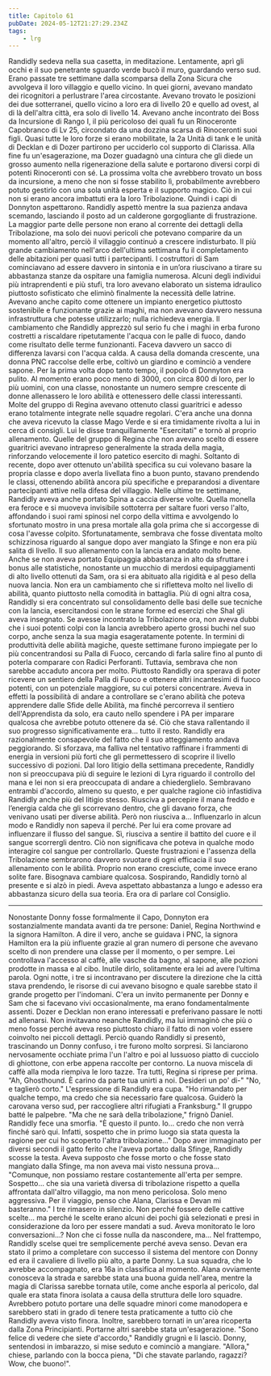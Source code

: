 ```yaml
---
title: Capitolo 61
pubDate: 2024-05-12T21:27:29.234Z
tags:
    - lrg
---
```


Randidly sedeva nella sua casetta, in meditazione. Lentamente, aprì gli occhi e il suo penetrante sguardo verde bucò il muro, guardando verso sud.
Erano passate tre settimane dalla scomparsa della Zona Sicura che avvolgeva il loro villaggio e quello vicino. In quei giorni, avevano mandato dei ricognitori a perlustrare l'area circostante. Avevano trovato le posizioni dei due sotterranei, quello vicino a loro era di livello 20 e quello ad ovest, al di là dell'altra città, era solo di livello 14.
Avevano anche incontrato dei Boss da Incursione di Rango I, il più pericoloso dei quali fu un Rinoceronte Capobranco di Lv 25, circondato da una dozzina scarsa di Rinoceronti suoi figli.
Quasi tutte le loro forze si erano mobilitate, la 2a Unità di tank e le unità di Decklan e di Dozer partirono per ucciderlo col supporto di Clarissa. Alla fine fu un'esagerazione, ma Dozer guadagnò una cintura che gli diede un grosso aumento nella rigenerazione della salute e portarono diversi corpi di potenti Rinoceronti con sé.
La prossima volta che avrebbero trovato un boss da incursione, a meno che non si fosse stabilito lì, probabilmente avrebbero potuto gestirlo con una sola unità esperta e il supporto magico.
Ciò in cui non si erano ancora imbattuti era la loro Tribolazione. Quindi i capi di Donnyton aspettarono. Randidly aspettò mentre la sua pazienza andava scemando, lasciando il posto ad un calderone gorgogliante di frustrazione.
La maggior parte delle persone non erano al corrente dei dettagli della Tribolazione, ma solo dei nuovi pericoli che potevano comparire da un momento all'altro, perciò il villaggio continuò a crescere indisturbato. Il più grande cambiamento nell'arco dell'ultima settimana fu il completamento delle abitazioni per quasi tutti i partecipanti.
I costruttori di Sam cominciavano ad essere davvero in sintonia e in un’ora riuscivano a tirare su abbastanza stanze da ospitare una famiglia numerosa. Alcuni degli individui più intraprendenti e più stufi, tra loro avevano elaborato un sistema idraulico piuttosto sofisticato che eliminò finalmente la necessità delle latrine.
Avevano anche capito come ottenere un impianto energetico piuttosto sostenibile e funzionante grazie ai maghi, ma non avevano davvero nessuna infrastruttura che potesse utilizzarlo; nulla richiedeva energia.
Il cambiamento che Randidly apprezzò sul serio fu che i maghi in erba furono costretti a riscaldare ripetutamente l'acqua con le palle di fuoco, dando come risultato delle terme funzionanti. Faceva davvero un sacco di differenza lavarsi con l'acqua calda.
A causa della domanda crescente, una donna PNC raccolse delle erbe, coltivò un giardino e cominciò a vendere sapone. Per la prima volta dopo tanto tempo, il popolo di Donnyton era pulito.
Al momento erano poco meno di 3000, con circa 800 di loro, per lo più uomini, con una classe, nonostante un numero sempre crescente di donne allenassero le loro abilità e ottenessero delle classi interessanti. Molte del gruppo di Regina avevano ottenuto classi guaritrici e adesso erano totalmente integrate nelle squadre regolari. C'era anche una donna che aveva ricevuto la classe Mago Verde e si era timidamente rivolta a lui in cerca di consigli.
Lui le disse tranquillamente "Esercitati" e tornò al proprio allenamento.
Quelle del gruppo di Regina che non avevano scelto di essere guaritrici avevano intrapreso generalmente la strada della magia, rinforzando velocemente il loro patetico esercito di maghi. Soltanto di recente, dopo aver ottenuto un'abilità specifica su cui volevano basare la propria classe e dopo averla livellata fino a buon punto, stavano prendendo le classi, ottenendo abilità ancora più specifiche e preparandosi a diventare partecipanti attive nella difesa del villaggio.
Nelle ultime tre settimane, Randidly aveva anche portato Spina a caccia diverse volte. Quella monella era feroce e si muoveva invisibile sottoterra per saltare fuori verso l'alto, affondando i suoi rami spinosi nel corpo della vittima e avvolgendo lo sfortunato mostro in una presa mortale alla gola prima che si accorgesse di cosa l'avesse colpito. Sfortunatamente, sembrava che fosse diventata molto schizzinosa riguardo al sangue dopo aver mangiato la Sfinge e non era più salita di livello.
Il suo allenamento con la lancia era andato molto bene. Anche se non aveva portato Equipaggia abbastanza in alto da sfruttare i bonus alle statistiche, nonostante un mucchio di merdosi equipaggiamenti di alto livello ottenuti da Sam, ora si era abituato alla rigidità e al peso della nuova lancia.
Non era un cambiamento che si rifletteva molto nel livello di abilità, quanto piuttosto nella comodità in battaglia. Più di ogni altra cosa, Randidly si era concentrato sul consolidamento delle basi delle sue tecniche con la lancia, esercitandosi con le strane forme ed esercizi che Shal gli aveva insegnato.
Se avesse incontrato la Tribolazione ora, non aveva dubbi che i suoi potenti colpi con la lancia avrebbero aperto grossi buchi nel suo corpo, anche senza la sua magia esageratamente potente.
In termini di produttività delle abilità magiche, queste settimane furono impiegate per lo più concentrandosi su Palla di Fuoco, cercando di farla salire fino al punto di poterla comparare con Radici Perforanti. Tuttavia, sembrava che non sarebbe accaduto ancora per molto. Piuttosto Randidly ora sperava di poter ricevere un sentiero della Palla di Fuoco e ottenere altri incantesimi di fuoco potenti, con un potenziale maggiore, su cui potersi concentrare.
Aveva in effetti la possibilità di andare a controllare se c'erano abilità che poteva apprendere dalle Sfide delle Abilità, ma finché percorreva il sentiero dell'Apprendista da solo, era cauto nello spendere i PA per imparare qualcosa che avrebbe potuto ottenere da sé.
Ciò che stava rallentando il suo progresso significativamente era... tutto il resto. Randidly era razionalmente consapevole del fatto che il suo atteggiamento andava peggiorando. Si sforzava, ma falliva nel tentativo raffinare i frammenti di energia in versioni più forti che gli permettessero di scoprire il livello successivo di pozioni.
Dal loro litigio della settimana precedente, Randidly non si preoccupava più di seguire le lezioni di Lyra riguardo il controllo del mana e lei non si era preoccupata di andare a chiederglielo. Sembravano entrambi d'accordo, almeno su questo, e per qualche ragione ciò infastidiva Randidly anche più del litigio stesso.
Riusciva a percepire il mana freddo e l’energia calda che gli scorrevano dentro, che gli davano forza, che venivano usati per diverse abilità. Però non riusciva a... Influenzarlo in alcun modo e Randidly non sapeva il perché. Per lui era come provare ad influenzare il flusso del sangue. Sì, riusciva a sentire il battito del cuore e il sangue scorrergli dentro. Ciò non significava che poteva in qualche modo interagire col sangue per controllarlo.
Queste frustrazioni e l'assenza della Tribolazione sembrarono davvero svuotare di ogni efficacia il suo allenamento con le abilità. Proprio non erano cresciute, come invece erano solite fare. Bisognava cambiare qualcosa.
Sospirando, Randidly tornò al presente e si alzò in piedi. Aveva aspettato abbastanza a lungo e adesso era abbastanza sicuro della sua teoria. Era ora di parlare col Consiglio.
****
Nonostante Donny fosse formalmente il Capo, Donnyton era sostanzialmente mandata avanti da tre persone: Daniel, Regina Northwind e la signora Hamilton. A dire il vero, anche se guidava i PNC, la signora Hamilton era la più influente grazie al gran numero di persone che avevano scelto di non prendere una classe per il momento, o per sempre. Lei controllava l'accesso al caffè, alle vasche da bagno, al sapone, alle pozioni prodotte in massa e al cibo.
Inutile dirlo, solitamente era lei ad avere l’ultima parola.
Ogni notte, i tre si incontravano per discutere la direzione che la città stava prendendo, le risorse di cui avevano bisogno e quale sarebbe stato il grande progetto per l'indomani. C'era un invito permanente per Donny e Sam che si facevano vivi occasionalmente, ma erano fondamentalmente assenti. Dozer e Decklan non erano interessati e preferivano passare le notti ad allenarsi.
Non invitavano neanche Randidly, ma lui immaginò che più o meno fosse perché aveva reso piuttosto chiaro il fatto di non voler essere coinvolto nei piccoli dettagli.
Perciò quando Randidly si presentò, trascinando un Donny confuso, i tre furono molto sorpresi.
Si lanciarono nervosamente occhiate prima l'un l'altro e poi al lussuoso piatto di cucciolo di ghiottone, con erbe appena raccolte per contorno. La nuova miscela di caffè alla moda riempiva le loro tazze.
Tra tutti, Regina si riprese per prima. “Ah, Ghosthound. È carino da parte tua unirti a noi. Desideri un po' di-"
"No, e taglierò corto." L'espressione di Randidly era cupa. "Ho rimandato per qualche tempo, ma credo che sia necessario fare qualcosa. Guiderò la carovana verso sud, per raccogliere altri rifugiati a Franksburg."
Il gruppo batté le palpebre.
"Ma che ne sarà della tribolazione," frignò Daniel.
Randidly fece una smorfia. "È questo il punto. Io... credo che non verrà finché sarò qui. Infatti, sospetto che in primo luogo sia stata questa la ragione per cui ho scoperto l'altra tribolazione..."
Dopo aver immaginato per diversi secondi il gatto ferito che l'aveva portato dalla Sfinge, Randidly scosse la testa. Aveva supposto che fosse morto o che fosse stato mangiato dalla Sfinge, ma non aveva mai visto nessuna prova...
"Comunque, non possiamo restare costantemente all'erta per sempre. Sospetto... che sia una varietà diversa di tribolazione rispetto a quella affrontata dall'altro villaggio, ma non meno pericolosa. Solo meno aggressiva. Per il viaggio, penso che Alana, Clarissa e Devan mi basteranno."
I tre rimasero in silenzio. Non perché fossero delle cattive scelte... ma perché le scelte erano alcuni dei pochi già selezionati e presi in considerazione da loro per essere mandati a sud. Aveva monitorato le loro conversazioni...? Non che ci fosse nulla da nascondere, ma...
Nel frattempo, Randidly scelse quei tre semplicemente perché aveva senso. Devan era stato il primo a completare con successo il sistema del mentore con Donny ed era il cavaliere di livello più alto, a parte Donny. La sua squadra, che lo avrebbe accompagnato, era 16a in classifica al momento. Alana ovviamente conosceva la strada e sarebbe stata una buona guida nell'area, mentre la magia di Clarissa sarebbe tornata utile, come anche esporla al pericolo, dal quale era stata finora isolata a causa della struttura delle loro squadre.
Avrebbero potuto portare una delle squadre minori come manodopera e sarebbero stati in grado di tenere testa praticamente a tutto ciò che Randidly aveva visto finora.
Inoltre, sarebbero tornati in un'area ricoperta dalla Zona Principianti. Portarne altri sarebbe stata un'esagerazione.
"Sono felice di vedere che siete d'accordo," Randidly grugnì e li lasciò.
Donny, sentendosi in imbarazzo, si mise seduto e cominciò a mangiare.
"Allora," chiese, parlando con la bocca piena, "Di che stavate parlando, ragazzi? Wow, che buono!".





